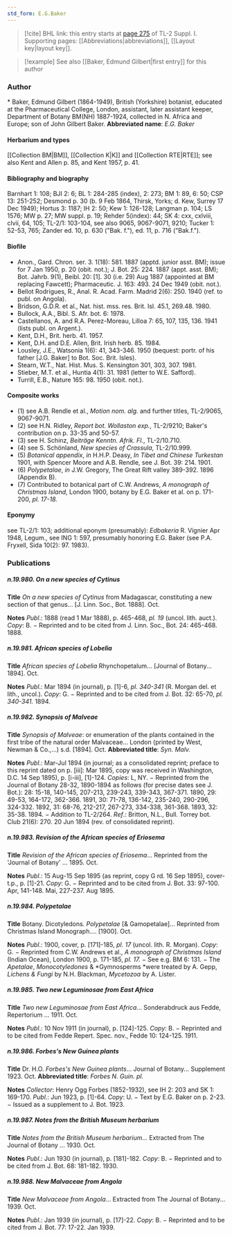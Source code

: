 ```yaml
---
std_form: E.G.Baker
---
```


> [!cite] BHL link: this entry starts at [page 275](https://www.biodiversitylibrary.org/page/33265002) of TL-2 Suppl. I.
> Supporting pages: [[Abbreviations|abbreviations]], [[Layout key|layout key]].

> [!example] See also [[Baker, Edmund Gilbert|first entry]] for this author

### Author

\* Baker, Edmund Gilbert (1864-1949), British (Yorkshire) botanist, educated at the Pharmaceutical College, London, assistant, later assistant keeper, Department of Botany BM(NH) 1887-1924, collected in N. Africa and Europe; son of John Gilbert Baker. 
**Abbreviated name**: *E.G. Baker*

#### Herbarium and types

[[Collection BM|BM]], [[Collection K|K]] and [[Collection RTE|RTE]]; see also Kent and Allen p. 85, and Kent 1957, p. 41.

#### Bibliography and biography

Barnhart 1: 108; BJI 2: 6; BL 1: 284-285 (index), 2: 273; BM 1: 89, 6: 50; CSP 13: 251-252; Desmond p. 30 (b. 9 Feb 1864, Thirsk, Yorks; d. Kew, Surrey 17 Dec 1949); Hortus 3: 1187; IH 2: 50; Kew 1: 126-128; Langman p. 104; LS 1576; MW p. 27; MW suppl. p. 19; Rehder 5(index): 44; SK 4: cxx, cxlviii, clvii, 64, 105; TL-2/1: 103-104, see also 9065, 9067-9071, 9210; Tucker 1: 52-53, 765; Zander ed. 10, p. 630 ("Bak. f."), ed. 11, p. 716 ("Bak.f.").

#### Biofile

- Anon., Gard. Chron. ser. 3. 1(18): 581. 1887 (apptd. junior asst. BM); issue for 7 Jan 1950, p. 20 (obit. not.); J. Bot. 25: 224. 1887 (appt. asst. BM); Bot. Jahrb. 9(1), Beibl. 20: \[1\]. 30 (i.e. 29) Aug 1887 (appointed at BM replacing Fawcett); Pharmaceutic. J. 163: 493. 24 Dec 1949 (obit. not.).
- Bellot Rodrigues, R., Anal. R. Acad. Farm. Madrid 2(6): 250. 1940 (ref. to publ. on Angola).
- Bridson, G.D.R. et al., Nat. hist. mss. res. Brit. Isl. 45.1, 269.48. 1980.
- Bullock, A.A., Bibl. S. Afr. bot. 6: 1978.
- Castellanos, A. and R.A. Perez-Moreau, Lilloa 7: 65, 107, 135, 136. 1941 (lists publ. on Argent.).
- Kent, D.H., Brit. herb. 41. 1957.
- Kent, D.H. and D.E. Allen, Brit. Irish herb. 85. 1984.
- Lousley, J.E., Watsonia 1(6): 41, 343-346. 1950 (bequest: portr. of his father \[J.G. Baker\] to Bot. Soc. Brit. Isles).
- Stearn, W.T., Nat. Hist. Mus. S. Kensington 301, 303, 307. 1981.
- Stieber, M.T. et al., Huntia 4(1): 31. 1981 (letter to W.E. Safford).
- Turrill, E.B., Nature 165: 98. 1950 (obit. not.).

#### Composite works

- (1) see A.B. Rendle et al., *Motion nom. alg.* and further titles, TL-2/9065, 9067-9071.
- (2) see H.N. Ridley, *Report bot. Wollaston exp.*, TL-2/9210; Baker's contribution on p. 33-35 and 50-57.
- (3) see H. Schinz, *Beiträge Kenntn. Afrik. Fl.*, TL-2/10.710.
- (4) see S. Schönland, *New species of Crassula*, TL-2/10.999.
- (5) *Botanical appendix*, *in* H.H.P. Deasy, *In Tibet and Chinese Turkestan* 1901, with Spencer Moore and A.B. Rendle, see J. Bot. 39: 214. 1901.
- (6) *Polypetalae*, *in* J.W. Gregory, The Great Rift valley 389-392. 1896 (Appendix B).
- (7) Contributed to botanical part of C.W. Andrews, *A monograph of Christmas Island*, London 1900, botany by E.G. Baker et al. on p. 171-200, *pl. 17-18.*

#### Eponymy

see TL-2/1: 103; additional eponym (presumably): *Edbakeria* R. Vignier Apr 1948, Legum., see ING 1: 597, presumably honoring E.G. Baker (see P.A. Fryxell, Sida 10(2): 97. 1983).

### Publications

##### n.19.980. On a new species of Cytinus

**Title**
*On a new species of Cytinus* from Madagascar, constituting a new section of that genus... \[J. Linn. Soc., Bot. 1888\]. Oct.

**Notes**
*Publ*.: 1888 (read 1 Mar 1888), p. 465-468, *pl. 19* (uncol. lith. auct.). *Copy*: B. − Reprinted and to be cited from J. Linn. Soc., Bot. 24: 465-468. 1888.

##### n.19.981. African species of Lobelia

**Title**
*African species of Lobelia* Rhynchopetalum... \[Journal of Botany... 1894\]. Oct.

**Notes**
*Publ*.: Mar 1894 (in journal), p. \[1\]-6, *pl. 340-341* (R. Morgan del. et lith., uncol.). *Copy*: G. − Reprinted and to be cited from J. Bot. 32: 65-70, *pl. 340-341.* 1894.

##### n.19.982. Synopsis of Malveae

**Title**
*Synopsis of Malveae*: or enumeration of the plants contained in the first tribe of the natural order Malvaceae... London (printed by West, Newman & Co.,...) s.d. \[1894\]. Oct.
**Abbreviated title**: *Syn. Malv.*

**Notes**
*Publ*.: Mar-Jul 1894 (in journal; as a consolidated reprint; preface to this reprint dated on p. \[iii\]: Mar 1895, copy was received in Washington, D.C. 14 Sep 1895), p. \[i-iii\], \[1\]-124.
*Copies*: L, NY. − Reprinted from the Journal of Botany 28-32, 1890-1894 as follows (for precise dates see J. Bot.): 28: 15-18, 140-145, 207-213, 239-243, 339-343, 367-371. 1890, 29: 49-53, 164-172, 362-366. 1891, 30: 71-78, 136-142, 235-240, 290-296, 324-332. 1892, 31: 68-76, 212-217, 267-273, 334-338, 361-368. 1893, 32: 35-38. 1894. − Addition to TL-2/264.
*Ref*.: Britton, N.L., Bull. Torrey bot. Club 21(6): 270. 20 Jun 1894 (rev. of consolidated reprint).

##### n.19.983. Revision of the African species of Eriosema

**Title**
*Revision of the African species of Eriosema*... Reprinted from the 'Journal of Botany' ... 1895. Oct.

**Notes**
*Publ*.: 15 Aug-15 Sep 1895 (as reprint, copy G rd. 16 Sep 1895), cover-t.p., p. \[1\]-21. *Copy*: G. − Reprinted and to be cited from J. Bot. 33: 97-100. Apr, 141-148. Mai, 227-237. Aug 1895.

##### n.19.984. Polypetalae

**Title**
Botany. Dicotyledons. *Polypetalae* \[& Gamopetalae\]... Reprinted from Christmas Island Monograph.... \[1900\]. Oct.

**Notes**
*Publ*.: 1900, cover, p. \[171\]-185, *pl. 17* (uncol. lith. R. Morgan). *Copy*: G. − Reprinted from C.W. Andrews et al., *A monograph of Christmas Island* (Indian Ocean), London 1900, p. 171-185, *pl. 17.* − See e.g. BM 6: 131. − The *Apetalae*, *Monocotyledones* & *Gymnosperms *were treated by A. Gepp, *Lichens & Fungi* by N.H. Blackman, *Mycetozoa* by A. Lister.

##### n.19.985. Two new Leguminosae from East Africa

**Title**
*Two new Leguminosae from East Africa*... Sonderabdruck aus Fedde, Repertorium ... 1911. Oct.

**Notes**
*Publ*.: 10 Nov 1911 (in journal), p. \[124\]-125. *Copy*: B. − Reprinted and to be cited from Fedde Repert. Spec. nov., Fedde 10: 124-125. 1911.

##### n.19.986. Forbes's New Guinea plants

**Title**
Dr. H.O. *Forbes's New Guinea plants*... Journal of Botany... Supplement 1923. Oct.
**Abbreviated title**: *Forbes N. Guin. pl.*

**Notes**
*Collector*: Henry Ogg Forbes (1852-1932), see IH 2: 203 and SK 1: 169-170.
*Publ*.: Jun 1923, p. \[1\]-64. *Copy*: U. − Text by E.G. Baker on p. 2-23. − Issued as a supplement to J. Bot. 1923.

##### n.19.987. Notes from the British Museum herbarium

**Title**
*Notes from the British Museum herbarium*... Extracted from The Journal of Botany ... 1930. Oct.

**Notes**
*Publ*.: Jun 1930 (in journal), p. \[181\]-182. *Copy*: B. − Reprinted and to be cited from J. Bot. 68: 181-182. 1930.

##### n.19.988. New Malvaceae from Angola

**Title**
*New Malvaceae from Angola*... Extracted from The Journal of Botany... 1939. Oct.

**Notes**
*Publ*.: Jan 1939 (in journal), p. \[17\]-22. *Copy*: B. − Reprinted and to be cited from J. Bot. 77: 17-22. Jan 1939.

